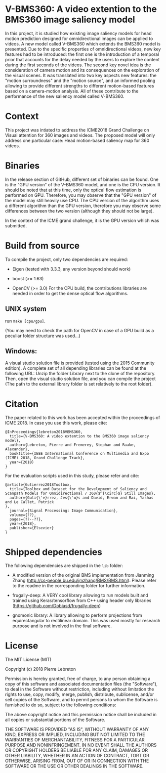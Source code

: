 # V-BMS360: A video extention to the BMS360 image saliency model 

In this project, it is studied how existing image saliency models for head motion prediction designed for omnidirectional images can be applied to videos. A new model called V-BMS360 which extends the BMS360 model is presented. Due to the specific properties of omnidirectional videos, new key features had to be introduced: the first one is the introduction of a temporal prior that accounts for the delay needed by the users to explore the content during the first seconds of the videos. The second key novel idea is the consideration of camera motion and its consequences on the exploration of the visual scenes. It was translated into two key aspects new features: the "motion surroundness" and the "motion source", and an informed pooling allowing to provide different strengths to different motion-based features based on a camera-motion analysis. All of these contribute to the performance of the new saliency model called V-BMS360. 


# Context 

This project was intiated to address the ICME2018 Grand Challenge on Visual attention for 360 images and videos. The proposed model will only address one particular case: Head motion-based saliency map for 360 videos. 


# Binaries

In the release section of GitHub, different set of binaries can be found. One is the "GPU version" of the V-BMS360 model, and one is the CPU version. It should be noted that at this time, only the optical flow estimation is performed on GPU. Therefore, you may observe that the "GPU version" of the model may still heavily use CPU. The CPU version of the algorithm uses a different algorithm than the GPU version, therefore you may observe some differences between the two version (although they should not be large). 

In the context of the ICME grand challenge, it is the GPU version which was submitted.  



# Build from source

To compile the project, only two dependencies are required: 

   - Eigen (tested with 3.3.3, any version beyond should work)

   - boost (>= 1.63)

   - OpenCV (>= 3.0) For the CPU build, the contributions libraries are needed in order to get the dense optical flow algorithms.  


## UNIX system

run  `make [cpu/gpu]`.  

(You may need to check the path for OpenCV in case of a GPU build as a peculiar folder structure was used...)

## Windows: 

A visual studio solution file is provided (tested using the 2015 Community edition). A complete set of all depending libraries can be found at the following URL: 
Unzip the folder Library next to the clone of the repository. Then, open the visual studio solution file, and you can compile the project (The path to the external library folder is set relatively to the root folder). 



# Citation

The paper related to this work has been accepted within the proceedings of ICME 2018. In case you use this work, please cite:

```
@InProceedings{lebreton2018VBMS360,
  title={V-BMS360: A video extention to the BMS360 image saliency model},
  author={Lebreton, Pierre and Fremerey, Stephan and Raake, Alexander},
  booktitle={IEEE International Conference on Multimedia and Expo (ICME) 2018, Grand Challenge Track},
  year={2018}
}
```





For the evaluation scripts used in this study, please refer and cite:

```
@article{Gutierrez2018Toolbox, 
  title={Toolbox and Dataset for the Development of Saliency and Scanpath Models for Omnidirectional / 360{$^{\circ}$} Still Images}, 
  author={Guti{\'e}rrez, Jes{\'u}s and David, Erwan and Rai, Yashas and Le Callet, Patrick 
}, 
  journal={Signal Processing: Image Communication}, 
  volume={??}, 
  pages={??--??}, 
  year={2018}, 
  publisher={Elsevier} 
}
```



# Shipped dependencies

The following dependencies are shipped in the `lib` folder:


   - A modified version of the original BMS implementation from Jianming Zhang   (http://cs-people.bu.edu/jmzhang/BMS/BMS.html). Please refer to the readme in the corresponding folder for further information.

   - frugally-deep: A VERY cool library allowing to run models built and trained using Keras/tensorflow from C++ using header only libraries (https://github.com/Dobiasd/frugally-deep)  

   - gnomonic library: A library allowing to perform projections from equirectangular to rectilinear domain. This was used mostly for research purpose and is not involved in the final software.  


# License

The MIT License (MIT)

Copyright (c) 2018 Pierre Lebreton

Permission is hereby granted, free of charge, to any person obtaining a copy of this software and associated documentation files (the "Software"), to deal in the Software without restriction, including without limitation the rights to use, copy, modify, merge, publish, distribute, sublicense, and/or sell copies of the Software, and to permit persons to whom the Software is furnished to do so, subject to the following conditions:

The above copyright notice and this permission notice shall be included in all copies or substantial portions of the Software.

THE SOFTWARE IS PROVIDED "AS IS", WITHOUT WARRANTY OF ANY KIND, EXPRESS OR IMPLIED, INCLUDING BUT NOT LIMITED TO THE WARRANTIES OF MERCHANTABILITY, FITNESS FOR A PARTICULAR PURPOSE AND NONINFRINGEMENT. IN NO EVENT SHALL THE AUTHORS OR COPYRIGHT HOLDERS BE LIABLE FOR ANY CLAIM, DAMAGES OR OTHER LIABILITY, WHETHER IN AN ACTION OF CONTRACT, TORT OR OTHERWISE, ARISING FROM, OUT OF OR IN CONNECTION WITH THE SOFTWARE OR THE USE OR OTHER DEALINGS IN THE SOFTWARE.